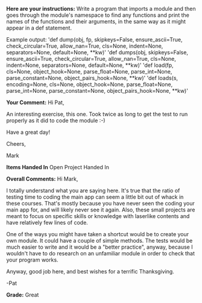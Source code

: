 ﻿**Here are your instructions:**
Write a program that imports a module and then goes through the module's namespace to find any functions and print the names of the functions and their arguments, in the same way as it might appear in a def statement.

Example output:
'def dump(obj, fp, skipkeys=False, ensure_ascii=True, check_circular=True, allow_nan=True, cls=None, indent=None, separators=None, default=None, **kw)'
'def dumps(obj, skipkeys=False, ensure_ascii=True, check_circular=True, allow_nan=True, cls=None, indent=None, separators=None, default=None, **kw)'
'def load(fp, cls=None, object_hook=None, parse_float=None, parse_int=None, parse_constant=None, object_pairs_hook=None, **kw)'
'def loads(s, encoding=None, cls=None, object_hook=None, parse_float=None, parse_int=None, parse_constant=None, object_pairs_hook=None, **kw)'

**Your Comment:**
Hi Pat,

An interesting exercise, this one.  Took twice as long to get the test to run properly as it did to
code the module :-)

Have a great day!

Cheers,

Mark

**Items Handed In**
Open Project Handed In

**Overall Comments:**
Hi Mark,

I totally understand what you are saying here. It's true that the ratio of testing time to coding the main app can seem a little bit out of whack in these courses. That's mostly because you have never seen the coding your main app for, and will likely never see it again. Also, these small projects are meant to focus on specific skills or knowledge with laserlike contents and have relatively few lines of code. 

One of the ways you might have taken a shortcut would be to create your own module. It could have a couple of simple methods. The tests would be much easier to write and it would be a "better practice", anyway, because I wouldn't have to do research on an unfamiliar module in order to check that your program works.

Anyway, good job here, and best wishes for a terrific Thanksgiving.

-Pat

**Grade:**
Great
